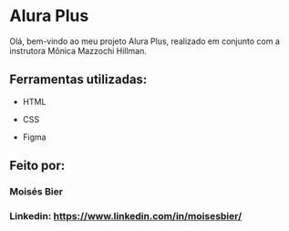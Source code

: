 # Alura Plus

Olá, bem-vindo ao meu projeto Alura Plus, realizado em conjunto com a instrutora Mônica Mazzochi Hillman.

## Ferramentas utilizadas:

* HTML

* CSS

* Figma

## Feito por:

### Moisés Bier

### Linkedin: https://www.linkedin.com/in/moisesbier/
